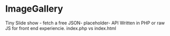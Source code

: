 # ImageGallery
Tiny Slide show - fetch a free JSON- placeholder- API 
Written in PHP or raw JS for front end experiencie. 
index.php vs index.html
